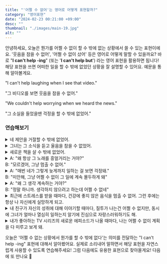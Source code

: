 ```yaml
---
title: "'어쩔 수 없어'는 영어로 어떻게 표현할까?"
category: "영어표현"
date: "2024-02-23 00:21:00 +09:00"
desc: ""
thumbnail: "./images/main-19.jpg"
alt: ""
---
```


안녕하세요, 오늘은 뭔가를 어쩔 수 없이 할 수 밖에 없는 상황에서 쓸 수 있는 표현이에요. '웃음을 참을 수 없어', '어쩔 수 없이 샀어' 등은 영어로 어떻게 말할 수 있을까요? 바로 "**I can't help -ing**" \(또는 '**I can't help but**') 라는 영어 표현을 활용하면 됩니다! 해당 표현을 쓰면 어떠한 일을 할 수 밖에 없었던 상황을 잘 설명할 수 있어요. 예문을 통해 알아볼게요.

"I can't help laughing when I see that video."

"그 비디오를 보면 웃음을 참을 수 없어."

"We couldn't help worrying when we heard the news."

"그 소실을 들었을땐 걱정을 할 수 밖에 없었어."

### 연습해보기

<details>
  <summary>네 제안을 거절할 수 밖에 없었어.</summary>
  <span>I couldn't help refusing your offer.</span>
</details>

<details>
 <summary>그녀는 그 소식을 듣고 울음을 참을 수 없었어.</summary>
  <span>She couldn't help bursting into tears when she heard the news.</span>
</details>

<details>
  <summary>새로운 책을 살 수 밖에 없었어.</summary>
  <span>I couldn't help buying new books.</span>
</details>

<details>
  <summary>A: "왜 항상 그 노래를 흥얼거리는 거야?"<br>B: "모르겠어, 그냥 멈출 수 없어."</summary>
  <span>A: "Why do you always hum that song?"<br>B: "I don't know, I just can't help it."</span>
</details>

<details>
  <summary>A: "매번 네가 그렇게 늦게까지 일하는 걸 보면 걱정돼."<br>B: "미안해, 그냥 어쩔 수 없이 그 일에 계속 몰두하게 돼"</summary>
  <span>A: "I worry every time I see you working so late."<br>B: "Sorry, I just can't help getting absorbed in it."</span>
</details>

<details>
  <summary>A: "왜 그 생각 계속하는 거야?"<br>B: "정말 하니까. 생각하지 않으려고 하는데 어쩔 수 없네"</summary>
  <span>A: "Why can't you stop thinking about that issue?"<br>B: "It's really important. I try not to think about it, but I can't help it."</span>
</details>

<details>
  <summary>최근에 스트레스를 받을 때마다, 건강에 좋지 않은 음식을 멈출 수 없어. 그런 후에는 항상 나 자신에게 실망하게 되고.</summary>
  <span>"Lately, whenever I feel stressed, I can't help but reach for unhealthy food, and afterward, I always end up feeling disappointed in myself."</span>
</details>

<details>
  <summary>내 친구가 자신의 성취에 대해 이야기할 때마다, 질투가 나는건 어쩔 수 없지만, 동시에 그녀가 얼마나 열심히 일하는지 알기에 진심으로 자랑스러워하기도 해.</summary>
  <span>"Whenever my friend talks about her achievements, I can't help feeling jealous, but at the same time, knowing how hard she works, I genuinely feel proud of her."</span>
</details>

<details>
  <summary>내가 좋아하는 TV 시리즈의 새로운 에피소드가 나올 때마다, 나는 어쩔 수 없이 계획을 다 미루고 보게 돼.</summary>
  <span>Whenever a new episode of my favorite TV series comes out, I can't help but postpone all my plans to watch it.</span>
</details>

오늘은 '어쩔 수 없는 상황에서 뭔가를 할 수 밖에 없다'는 의미를 전달하는 "I can't help -ing" 표현에 대해서 알아봤어요. 실제로 소리내어 말하면서 해당 표현을 자연스럽게 사용할 수 있도록 연습해주세요! 그럼 다음에도 유용한 표현으로 찾아올게요! 다음에 또 만나요 🙂
